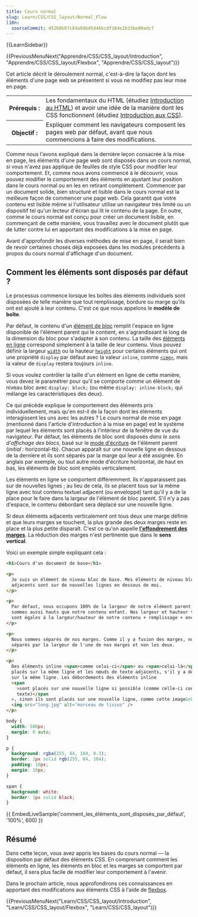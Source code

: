 ```yaml
---
title: Cours normal
slug: Learn/CSS/CSS_layout/Normal_Flow
l10n:
  sourceCommit: 45268b07c84a04b45d46bcdf104e2b33be00adcf
---
```


{{LearnSidebar}}

{{PreviousMenuNext("Apprendre/CSS/CSS_layout/Introduction", "Apprendre/CSS/CSS_layout/Flexbox", "Apprendre/CSS/CSS_layout")}}

Cet article décrit le déroulement normal, c'est-à-dire la façon dont les éléments d'une page web se présentent si vous ne modifiez pas leur mise en page.

<table class="standard-table">
  <tbody>
    <tr>
      <th scope="row">Prérequis&nbsp;:</th>
      <td>
        Les fondamentaux du HTML (étudiez
        <a href="/fr/Apprendre/HTML/Introduction_à_HTML">Introduction au HTML</a>) et avoir une idée de la manière dont les CSS fonctionnent (étudiez <a href="/fr/Apprendre/CSS/Introduction_à_CSS">Introduction aux CSS</a>).
      </td>
    </tr>
    <tr>
      <th scope="row">Objectif&nbsp;:</th>
      <td>
        Expliquer comment les navigateurs composent les pages web par défaut, avant que nous commencions à faire des modifications.
      </td>
    </tr>
  </tbody>
</table>

Comme nous l'avons expliqué dans la dernière leçon consacrée à la mise en page, les éléments d'une page web sont disposés dans un cours normal, si vous n'avez pas appliqué de feuilles de style CSS pour modifier leur comportement. Et, comme nous avons commencé à le découvrir, vous pouvez modifier le comportement des éléments en ajustant leur position dans le cours normal ou en les en retirant complètement. Commencer par un document solide, bien structuré et lisible dans le cours normal est la meilleure façon de commencer une page web. Cela garantit que votre contenu est lisible même si l'utilisateur utilise un navigateur très limité ou un dispositif tel qu'un lecteur d'écran qui lit le contenu de la page. En outre, comme le cours normal est conçu pour créer un document lisible, en commençant de cette manière, vous travaillez avec le document plutôt que de lutter contre lui en apportant des modifications à la mise en page.

Avant d'approfondir les diverses méthodes de mise en page, il serait bien de revoir certaines choses déjà exposées dans les modules précédents à propos du cours normal d'affichage d'un document.

## Comment les éléments sont disposés par défaut ?

Le processus commence lorsque les boîtes des éléments individuels sont disposées de telle manière que tout remplissage, bordure ou marge qu'ils ont est ajouté à leur contenu. C'est ce que nous appelons le **modèle de boîte**.

Par défaut, le contenu d'un [élément de bloc](/fr/docs/Glossary/Block-level_content) remplit l'espace en ligne disponible de l'élément parent qui le contient, en s'agrandissant le long de la dimension du bloc pour s'adapter à son contenu. La taille des [éléments en ligne](/fr/docs/Glossary/Inline-level_content) correspond simplement à la taille de leur contenu. Vous pouvez définir la largeur [`width`](/fr/docs/Web/CSS/width) ou la hauteur [`height`](/fr/docs/Web/CSS/height) pour certains éléments qui ont une propriété `display` par défaut avec la valeur `inline`, comme [`<img>`](/fr/docs/Web/HTML/Element/img), mais la valeur de `display` restera toujours `inline`.

Si vous voulez contrôler la taille d'un élément en ligne de cette manière, vous devez le paramétrer pour qu'il se comporte comme un élément de niveau bloc avec `display: block;` (ou même `display: inline-block;` qui mélange les caractéristiques des deux).

Ce qui précède explique le comportement des éléments pris individuellement, mais qu'en est-il de la façon dont les éléments interagissent les uns avec les autres&nbsp;? Le cours normal de mise en page (mentionné dans l'article d'introduction à la mise en page) est le système par lequel les éléments sont placés à l'intérieur de la fenêtre de vue du navigateur. Par défaut, les éléments de bloc sont disposés _dans le sens d'affichage des blocs_, basé sur le [mode d'écriture](/fr/docs/Web/CSS/writing-mode) de l'élément parent (_initial_&nbsp;: horizontal-tb). Chacun apparaît sur une nouvelle ligne en dessous de la dernière et ils sont séparés par la marge qui leur a été assignée. En anglais par exemple, ou tout autre mode d'écriture horizontal, de haut en bas, les éléments de bloc sont empilés verticalement.

Les éléments en ligne se comportent différemment. Ils n'apparaissent pas sur de nouvelles lignes&nbsp;; au lieu de cela, ils se placent tous sur la même ligne avec tout contenu textuel adjacent (ou enveloppé) tant qu'il y a de la place pour le faire dans la largeur de l'élément de bloc parent. S'il n'y a pas d'espace, le contenu débordant sera déplacé sur une nouvelle ligne.

Si deux éléments adjacents verticalement ont tous deux une marge définie et que leurs marges se touchent, la plus grande des deux marges reste en place et la plus petite disparaît. C'est ce qu'on appelle [**l'effondrement des marges**](/fr/docs/Web/CSS/CSS_box_model/Mastering_margin_collapsing). La réduction des marges n'est pertinente que dans le **sens vertical**.

Voici un exemple simple expliquant cela&nbsp;:

```html
<h1>Cours d'un document de base</h1>

<p>
  Je suis un élément de niveau bloc de base. Mes éléments de niveau bloc
  adjacents sont sur de nouvelles lignes en dessous de moi.
</p>

<p>
  Par défaut, nous occupons 100% de la largeur de notre élément parent et nous
  sommes aussi hauts que notre contenu enfant. Nos largeur et hauteur totales
  sont égales à la largeur/hauteur de notre contenu + remplissage + encadrement.
</p>

<p>
  Nous sommes séparés de nos marges. Comme il y a fusion des marges, nous sommes
  séparés par la largeur de l'une de nos marges et non les deux.
</p>

<p>
  Des éléments inline <span>comme celui-ci</span> ou <span>celui‑là</span> sont
  placés sur la même ligne et les nœuds de texte adjacents, s'il y a de la place
  sur la même ligne. Les débordements des éléments inline
  <span
    >sont placés sur une nouvelle ligne si possible (comme celle‑ci contenant du
    texte)</span
  >, sinon ils sont placés sur une nouvelle ligne, comme cette image&nbsp;:
  <img src="long.jpg" alt="morceau de tissus" />
</p>
```

```css
body {
  width: 500px;
  margin: 0 auto;
}

p {
  background: rgba(255, 84, 104, 0.3);
  border: 2px solid rgb(255, 84, 104);
  padding: 10px;
  margin: 10px;
}

span {
  background: white;
  border: 1px solid black;
}
```

{{ EmbedLiveSample('comment_les_éléments_sont_disposés_par_défaut', '100%', 600) }}

## Résumé

Dans cette leçon, vous avez appris les bases du cours normal — la disposition par défaut des éléments CSS. En comprenant comment les éléments en ligne, les éléments en bloc et les marges se comportent par défaut, il sera plus facile de modifier leur comportement à l'avenir.

Dans le prochain article, nous approfondirons ces connaissances en apportant des modifications aux éléments CSS à l'aide de [flexbox](/fr/docs/Learn/CSS/CSS_layout/Flexbox).

{{PreviousMenuNext("Learn/CSS/CSS_layout/Introduction", "Learn/CSS/CSS_layout/Flexbox", "Learn/CSS/CSS_layout")}}
